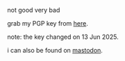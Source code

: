 not good very bad

grab my PGP key from [here](https://keys.openpgp.org/search?q=me%40flippo.cc).

note: the key changed on 13 Jun 2025.

i can also be found on <a href="https://hachyderm.io/@flippette" rel="me">mastodon</a>.
